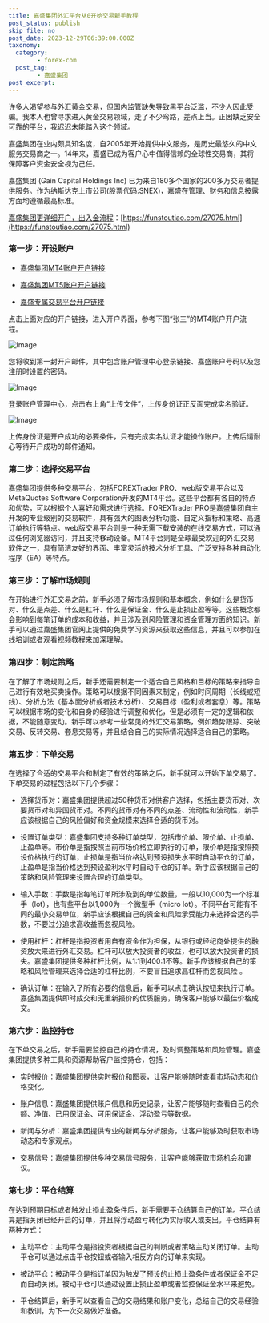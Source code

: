 ```yaml
---
title: 嘉盛集团外汇平台从0开始交易新手教程
post_status: publish
skip_file: no
post_date: 2023-12-29T06:39:00.000Z
taxonomy:
  category:
        - forex-com
  post_tag:
        - 嘉盛集团
post_excerpt: 
---
```

许多人渴望参与外汇黄金交易，但国内监管缺失导致黑平台泛滥，不少人因此受骗。我本人也曾寻求进入黄金交易领域，走了不少弯路，差点上当。正因缺乏安全可靠的平台，我迟迟未能踏入这个领域。

嘉盛集团在业内颇具知名度，自2005年开始提供中文服务，是历史最悠久的中文服务交易商之一。14年来，嘉盛已成为客户心中值得信赖的全球性交易商，其将保障客户资金安全视为己任。

嘉盛集团 (Gain Capital Holdings Inc) 已为来自180多个国家的200多万交易者提供服务。作为纳斯达克上市公司(股票代码:SNEX)，嘉盛在管理、财务和信息披露方面均遵循最高标准。

[嘉盛集团更详细开户，出入金流程](https://funstoutiao.com/27075.html)：[https://funstoutiao.com/27075.html](https://funstoutiao.com/27075.html)

### 第一步：开设账户

* [嘉盛集团MT4账户开户链接](https://s.ssgg.net/jsmt4)

* [嘉盛集团MT5账户开户链接](https://s.ssgg.net/jsmt5)

* [嘉盛专属交易平台开户链接](https://s.ssgg.net/js)

点击上面对应的开户链接，进入开户界面，参考下图“张三”的MT4账户开户流程。

![Image](https://prod-files-secure.s3.us-west-2.amazonaws.com/39ed1227-6d7d-4570-be36-9ccd4a2c4241/7a167aea-686b-400d-af59-4e18eb607a40/640.png?X-Amz-Algorithm=AWS4-HMAC-SHA256&X-Amz-Content-Sha256=UNSIGNED-PAYLOAD&X-Amz-Credential=ASIAZI2LB466ZIHMEHI6%2F20250731%2Fus-west-2%2Fs3%2Faws4_request&X-Amz-Date=20250731T221310Z&X-Amz-Expires=3600&X-Amz-Security-Token=IQoJb3JpZ2luX2VjELb%2F%2F%2F%2F%2F%2F%2F%2F%2F%2FwEaCXVzLXdlc3QtMiJIMEYCIQDs6h5JWlRAQnvHLBwydWDLsnm1Pyc16jvuchw1j0G4NQIhAKSbRpcy%2FoB5JaNsY2UWmhrhT5RIXeqKhW2TNYwE2NExKogECN7%2F%2F%2F%2F%2F%2F%2F%2F%2F%2FwEQABoMNjM3NDIzMTgzODA1IgwznmT1frVhQxLAAFwq3AMG0X4E106BMHUdTJ16LXEj1ZQ%2B3%2FLynmkDekovaoOI3KMReiErWZio2vbWMZjOfV%2Fw%2Fe6YY53wl32r4UU46V73d63wQ5p8Ido4UzpGQ4rKjvszeJd0q61Z8e10rGC2bhm0zgTipZGO%2BdfbxXn0OuaCT0ckf5Ie5hKGdinvbaMPTZfl4V%2FksczEAeR8zrnoEdqoK%2BGuoAH197uk%2BMgC5RXuuL6WTae7tQfnBBWa7bd8T2I5AQvxXNRwBINwdFmJmKeXRMFiphjZwC2mjzLa86aV7wShOSlQ7QuzZv1Fv0GhU%2FIfdIDp2LmtqGPLi6rZULKagW7xOVHKF3B3hLqzqyL5VjIGXI6TRoSDLW7wpXeFO8HmULziDzoA%2BKRl9wahlwC5xWEFh6%2BmnOUr8dPCbiyNsNw%2F8C3%2BzvCHTBpDkt2kaTmifoBIrxIVtZkFniiRvxRrbjUwkocGn%2BAcCAcsyohEy0Zql2TRbK10Sw2BgWcMGnVKxEDoX8GyKUWiGBBKti95HGWeYeANQAFY6y%2B0cirLyMzk%2Bod6x7tJgkOQrbADEBjFY8LoGO4Bz7I7TJsa%2F9wE7mBfxRLh4YGryfuj1nNVkrfqXyI6iAse5I06XYnoxFC00MHh9pju1pI6HzDsu6%2FEBjqkAdPMuM9KHlbESQiPWKiPY7Ff8J%2FOOgBSvR5NyGHOUM44V4G%2BGfNUgngbUtzwI1ukfCtHeiSjToQ3u29qsIlPcyq7tFmasDCL%2Bmhdcd6prYecnIqsuVkI0whnpn6tO1mqI8PYnrIVzX7fms8AQavk%2F%2BLdr9XYJ8UtWWpQImqCfVqgnrf3xqMVY9LUFTZIZZWYmQLE%2Bc%2BKnsIet97gegCcLml3NH2D&X-Amz-Signature=1e442470c11a7da2fcd48034daf5a06555a18c55ca0908337fa21b2e6111ec64&X-Amz-SignedHeaders=host&x-amz-checksum-mode=ENABLED&x-id=GetObject)

您将收到第一封开户邮件，其中包含账户管理中心登录链接、嘉盛账户号码以及您注册时设置的密码。

![Image](https://prod-files-secure.s3.us-west-2.amazonaws.com/39ed1227-6d7d-4570-be36-9ccd4a2c4241/eaa1c6b3-2877-4284-a0e1-530e222c27fb/image.png?X-Amz-Algorithm=AWS4-HMAC-SHA256&X-Amz-Content-Sha256=UNSIGNED-PAYLOAD&X-Amz-Credential=ASIAZI2LB466ZIHMEHI6%2F20250731%2Fus-west-2%2Fs3%2Faws4_request&X-Amz-Date=20250731T221310Z&X-Amz-Expires=3600&X-Amz-Security-Token=IQoJb3JpZ2luX2VjELb%2F%2F%2F%2F%2F%2F%2F%2F%2F%2FwEaCXVzLXdlc3QtMiJIMEYCIQDs6h5JWlRAQnvHLBwydWDLsnm1Pyc16jvuchw1j0G4NQIhAKSbRpcy%2FoB5JaNsY2UWmhrhT5RIXeqKhW2TNYwE2NExKogECN7%2F%2F%2F%2F%2F%2F%2F%2F%2F%2FwEQABoMNjM3NDIzMTgzODA1IgwznmT1frVhQxLAAFwq3AMG0X4E106BMHUdTJ16LXEj1ZQ%2B3%2FLynmkDekovaoOI3KMReiErWZio2vbWMZjOfV%2Fw%2Fe6YY53wl32r4UU46V73d63wQ5p8Ido4UzpGQ4rKjvszeJd0q61Z8e10rGC2bhm0zgTipZGO%2BdfbxXn0OuaCT0ckf5Ie5hKGdinvbaMPTZfl4V%2FksczEAeR8zrnoEdqoK%2BGuoAH197uk%2BMgC5RXuuL6WTae7tQfnBBWa7bd8T2I5AQvxXNRwBINwdFmJmKeXRMFiphjZwC2mjzLa86aV7wShOSlQ7QuzZv1Fv0GhU%2FIfdIDp2LmtqGPLi6rZULKagW7xOVHKF3B3hLqzqyL5VjIGXI6TRoSDLW7wpXeFO8HmULziDzoA%2BKRl9wahlwC5xWEFh6%2BmnOUr8dPCbiyNsNw%2F8C3%2BzvCHTBpDkt2kaTmifoBIrxIVtZkFniiRvxRrbjUwkocGn%2BAcCAcsyohEy0Zql2TRbK10Sw2BgWcMGnVKxEDoX8GyKUWiGBBKti95HGWeYeANQAFY6y%2B0cirLyMzk%2Bod6x7tJgkOQrbADEBjFY8LoGO4Bz7I7TJsa%2F9wE7mBfxRLh4YGryfuj1nNVkrfqXyI6iAse5I06XYnoxFC00MHh9pju1pI6HzDsu6%2FEBjqkAdPMuM9KHlbESQiPWKiPY7Ff8J%2FOOgBSvR5NyGHOUM44V4G%2BGfNUgngbUtzwI1ukfCtHeiSjToQ3u29qsIlPcyq7tFmasDCL%2Bmhdcd6prYecnIqsuVkI0whnpn6tO1mqI8PYnrIVzX7fms8AQavk%2F%2BLdr9XYJ8UtWWpQImqCfVqgnrf3xqMVY9LUFTZIZZWYmQLE%2Bc%2BKnsIet97gegCcLml3NH2D&X-Amz-Signature=5fe90471e6377f5bb8b1678ed05b8bdbf86d94f64d7da070adec2f25bd403761&X-Amz-SignedHeaders=host&x-amz-checksum-mode=ENABLED&x-id=GetObject)

登录账户管理中心，点击右上角“上传文件”，上传身份证正反面完成实名验证。

![Image](https://prod-files-secure.s3.us-west-2.amazonaws.com/39ed1227-6d7d-4570-be36-9ccd4a2c4241/54090639-09fc-46b4-a135-e0289f707147/image.png?X-Amz-Algorithm=AWS4-HMAC-SHA256&X-Amz-Content-Sha256=UNSIGNED-PAYLOAD&X-Amz-Credential=ASIAZI2LB466ZIHMEHI6%2F20250731%2Fus-west-2%2Fs3%2Faws4_request&X-Amz-Date=20250731T221310Z&X-Amz-Expires=3600&X-Amz-Security-Token=IQoJb3JpZ2luX2VjELb%2F%2F%2F%2F%2F%2F%2F%2F%2F%2FwEaCXVzLXdlc3QtMiJIMEYCIQDs6h5JWlRAQnvHLBwydWDLsnm1Pyc16jvuchw1j0G4NQIhAKSbRpcy%2FoB5JaNsY2UWmhrhT5RIXeqKhW2TNYwE2NExKogECN7%2F%2F%2F%2F%2F%2F%2F%2F%2F%2FwEQABoMNjM3NDIzMTgzODA1IgwznmT1frVhQxLAAFwq3AMG0X4E106BMHUdTJ16LXEj1ZQ%2B3%2FLynmkDekovaoOI3KMReiErWZio2vbWMZjOfV%2Fw%2Fe6YY53wl32r4UU46V73d63wQ5p8Ido4UzpGQ4rKjvszeJd0q61Z8e10rGC2bhm0zgTipZGO%2BdfbxXn0OuaCT0ckf5Ie5hKGdinvbaMPTZfl4V%2FksczEAeR8zrnoEdqoK%2BGuoAH197uk%2BMgC5RXuuL6WTae7tQfnBBWa7bd8T2I5AQvxXNRwBINwdFmJmKeXRMFiphjZwC2mjzLa86aV7wShOSlQ7QuzZv1Fv0GhU%2FIfdIDp2LmtqGPLi6rZULKagW7xOVHKF3B3hLqzqyL5VjIGXI6TRoSDLW7wpXeFO8HmULziDzoA%2BKRl9wahlwC5xWEFh6%2BmnOUr8dPCbiyNsNw%2F8C3%2BzvCHTBpDkt2kaTmifoBIrxIVtZkFniiRvxRrbjUwkocGn%2BAcCAcsyohEy0Zql2TRbK10Sw2BgWcMGnVKxEDoX8GyKUWiGBBKti95HGWeYeANQAFY6y%2B0cirLyMzk%2Bod6x7tJgkOQrbADEBjFY8LoGO4Bz7I7TJsa%2F9wE7mBfxRLh4YGryfuj1nNVkrfqXyI6iAse5I06XYnoxFC00MHh9pju1pI6HzDsu6%2FEBjqkAdPMuM9KHlbESQiPWKiPY7Ff8J%2FOOgBSvR5NyGHOUM44V4G%2BGfNUgngbUtzwI1ukfCtHeiSjToQ3u29qsIlPcyq7tFmasDCL%2Bmhdcd6prYecnIqsuVkI0whnpn6tO1mqI8PYnrIVzX7fms8AQavk%2F%2BLdr9XYJ8UtWWpQImqCfVqgnrf3xqMVY9LUFTZIZZWYmQLE%2Bc%2BKnsIet97gegCcLml3NH2D&X-Amz-Signature=21bf9f9129f0b062fb3be90d46bdf6a5ecdc0665d6aae4e8c53322ba40f6e10a&X-Amz-SignedHeaders=host&x-amz-checksum-mode=ENABLED&x-id=GetObject)

上传身份证是开户成功的必要条件，只有完成实名认证才能操作账户。上传后请耐心等待开户成功的邮件通知。

### 第二步：选择交易平台

嘉盛集团提供多种交易平台，包括FOREXTrader PRO、web版交易平台以及MetaQuotes Software Corporation开发的MT4平台。这些平台都有各自的特点和优势，可以根据个人喜好和需求进行选择。FOREXTrader PRO是嘉盛集团自主开发的专业级别的交易软件，具有强大的图表分析功能、自定义指标和策略、高速订单执行等特点。web版交易平台则是一种无需下载安装的在线交易方式，可以通过任何浏览器访问，并且支持移动设备。MT4平台则是全球最受欢迎的外汇交易软件之一，具有简洁友好的界面、丰富灵活的技术分析工具、广泛支持各种自动化程序（EA）等特点。

### 第三步：了解市场规则

在开始进行外汇交易之前，新手必须了解市场规则和基本概念，例如什么是货币对、什么是点差、什么是杠杆、什么是保证金、什么是止损止盈等等。这些概念都会影响到每笔订单的成本和收益，并且涉及到风险管理和资金管理方面的知识。新手可以通过嘉盛集团官网上提供的免费学习资源来获取这些信息，并且可以参加在线培训或者观看视频教程来加深理解。

### 第四步：制定策略

在了解了市场规则之后，新手还需要制定一个适合自己风格和目标的策略来指导自己进行有效地买卖操作。策略可以根据不同因素来制定，例如时间周期（长线或短线）、分析方法（基本面分析或者技术分析）、交易目标（盈利或者套息）等。策略可以根据市场的变化和自身的经验进行调整和优化，但是必须有一定的逻辑和依据，不能随意变动。新手可以参考一些常见的外汇交易策略，例如趋势跟踪、突破交易、反转交易、套息交易等，并且结合自己的实际情况选择适合自己的策略。

### 第五步：下单交易

在选择了合适的交易平台和制定了有效的策略之后，新手就可以开始下单交易了。下单交易的过程包括以下几个步骤：

* 选择货币对：嘉盛集团提供超过50种货币对供客户选择，包括主要货币对、次要货币对和异国货币对。不同的货币对有不同的点差、流动性和波动性，新手应该根据自己的风险偏好和资金规模来选择合适的货币对。

* 设置订单类型：嘉盛集团支持多种订单类型，包括市价单、限价单、止损单、止盈单等。市价单是指按照当前市场价格立即执行的订单，限价单是指按照预设价格执行的订单，止损单是指当价格达到预设损失水平时自动平仓的订单，止盈单是指当价格达到预设盈利水平时自动平仓的订单。新手应该根据自己的策略和风险管理来设置合理的订单类型。

* 输入手数：手数是指每笔订单所涉及到的单位数量，一般以10,000为一个标准手（lot），也有些平台以1,000为一个微型手（micro lot）。不同平台可能有不同的最小交易单位，新手应该根据自己的资金和风险承受能力来选择合适的手数，不要过分追求高收益而忽视风险。

* 使用杠杆：杠杆是指投资者用自有资金作为担保，从银行或经纪商处提供的融资放大来进行外汇交易。杠杆可以放大投资者的收益，也可以放大投资者的损失。嘉盛集团提供多种杠杆比例，从1:1到400:1不等。新手应该根据自己的策略和风险管理来选择合适的杠杆比例，不要盲目追求高杠杆而忽视风险 。

* 确认订单：在输入了所有必要的信息后，新手可以点击确认按钮来执行订单。嘉盛集团提供即时成交和无重新报价的优质服务，确保客户能够以最佳价格成交。

### 第六步：监控持仓

在下单交易之后，新手需要监控自己的持仓情况，及时调整策略和风险管理。嘉盛集团提供多种工具和资源帮助客户监控持仓，包括：

* 实时报价：嘉盛集团提供实时报价和图表，让客户能够随时查看市场动态和价格变化。

* 账户信息：嘉盛集团提供账户信息和历史记录，让客户能够随时查看自己的余额、净值、已用保证金、可用保证金、浮动盈亏等数据。

* 新闻与分析：嘉盛集团提供专业的新闻与分析服务，让客户能够及时获取市场动态和专家观点。

* 交易信号：嘉盛集团提供多种交易信号服务，让客户能够获取市场机会和建议。

### 第七步：平仓结算

在达到预期目标或者触发止损止盈条件后，新手需要平仓结算自己的订单。平仓结算是指关闭已经开启的订单，并且将浮动盈亏转化为实际收入或支出。平仓结算有两种方式：

* 主动平仓：主动平仓是指投资者根据自己的判断或者策略主动关闭订单。主动平仓可以通过点击平仓按钮或者输入相反方向的订单来实现。

* 被动平仓：被动平仓是指订单因为触发了预设的止损止盈条件或者保证金不足而自动关闭。被动平仓可以通过设置止损止盈单或者监控保证金水平来避免。

* 平仓结算后，新手可以查看自己的交易结果和账户变化，总结自己的交易经验和教训，为下一次交易做好准备。